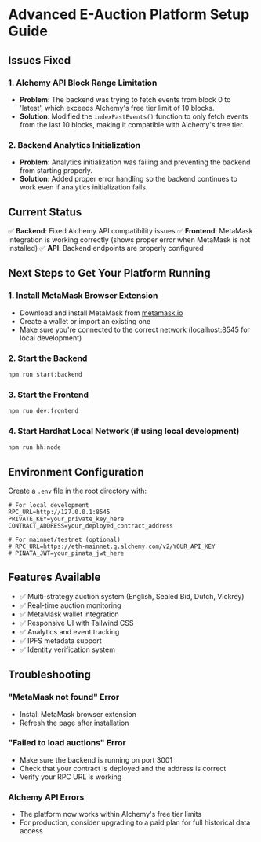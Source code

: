 # Advanced E-Auction Platform Setup Guide

## Issues Fixed

### 1. Alchemy API Block Range Limitation
- **Problem**: The backend was trying to fetch events from block 0 to 'latest', which exceeds Alchemy's free tier limit of 10 blocks.
- **Solution**: Modified the `indexPastEvents()` function to only fetch events from the last 10 blocks, making it compatible with Alchemy's free tier.

### 2. Backend Analytics Initialization
- **Problem**: Analytics initialization was failing and preventing the backend from starting properly.
- **Solution**: Added proper error handling so the backend continues to work even if analytics initialization fails.

## Current Status

✅ **Backend**: Fixed Alchemy API compatibility issues
✅ **Frontend**: MetaMask integration is working correctly (shows proper error when MetaMask is not installed)
✅ **API**: Backend endpoints are properly configured

## Next Steps to Get Your Platform Running

### 1. Install MetaMask Browser Extension
- Download and install MetaMask from [metamask.io](https://metamask.io)
- Create a wallet or import an existing one
- Make sure you're connected to the correct network (localhost:8545 for local development)

### 2. Start the Backend
```bash
npm run start:backend
```

### 3. Start the Frontend
```bash
npm run dev:frontend
```

### 4. Start Hardhat Local Network (if using local development)
```bash
npm run hh:node
```

## Environment Configuration

Create a `.env` file in the root directory with:

```env
# For local development
RPC_URL=http://127.0.0.1:8545
PRIVATE_KEY=your_private_key_here
CONTRACT_ADDRESS=your_deployed_contract_address

# For mainnet/testnet (optional)
# RPC_URL=https://eth-mainnet.g.alchemy.com/v2/YOUR_API_KEY
# PINATA_JWT=your_pinata_jwt_here
```

## Features Available

- ✅ Multi-strategy auction system (English, Sealed Bid, Dutch, Vickrey)
- ✅ Real-time auction monitoring
- ✅ MetaMask wallet integration
- ✅ Responsive UI with Tailwind CSS
- ✅ Analytics and event tracking
- ✅ IPFS metadata support
- ✅ Identity verification system

## Troubleshooting

### "MetaMask not found" Error
- Install MetaMask browser extension
- Refresh the page after installation

### "Failed to load auctions" Error
- Make sure the backend is running on port 3001
- Check that your contract is deployed and the address is correct
- Verify your RPC URL is working

### Alchemy API Errors
- The platform now works within Alchemy's free tier limits
- For production, consider upgrading to a paid plan for full historical data access
